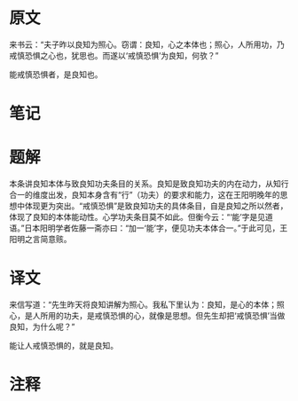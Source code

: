 # 原文
来书云：“夫子昨以良知为照心。窃谓：良知，心之本体也；照心，人所用功，乃戒慎恐惧之心也，犹思也。而遂以‘戒慎恐惧’为良知，何欤？”

能戒慎恐惧者，是良知也。
# 笔记

# 题解
本条讲良知本体与致良知功夫条目的关系。良知是致良知功夫的内在动力，从知行合一的维度出发，良知本身含有“行”（功夫）的要求和能力，这在王阳明晚年的思想中体现更为突出。“戒慎恐惧”是致良知功夫的具体条目，自是良知之所以然者，体现了良知的本体能动性。心学功夫条目莫不如此。但衡今云：“‘能’字是见道语。”日本阳明学者佐藤一斋亦曰：“加一‘能’字，便见功夫本体合一。”于此可见，王阳明之言简意赅。
# 译文
来信写道：“先生昨天将良知讲解为照心。我私下里认为：良知，是心的本体；照心，是人所用的功夫，是戒慎恐惧的心，就像是思想。但先生却把‘戒慎恐惧’当做良知，为什么呢？”

能让人戒慎恐惧的，就是良知。
# 注释